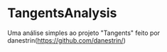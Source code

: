 # TangentsAnalysis
Uma análise simples ao projeto "Tangents" feito por danestrin(https://github.com/danestrin/)
